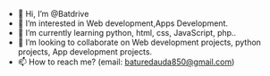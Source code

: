 - 👋 Hi, I’m @Batdrive
- 👀 I’m interested in Web development,Apps Development.
- 🌱 I’m currently learning python, html, css, JavaScript, php..
- 💞️ I’m looking to collaborate on Web development projects, python projects, App development projects.
- 📫 How to reach me? (email: baturedauda850@gmail.com)

<!---
Batdrive/Batdrive is a ✨ special ✨ repository because its `README.md` (this file) appears on your GitHub profile.
You can click the Preview link to take a look at your changes.
--->
